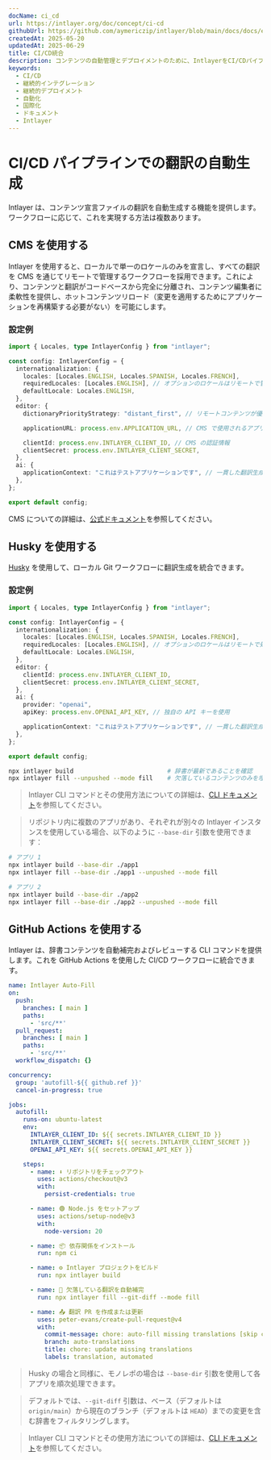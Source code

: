 ```yaml
---
docName: ci_cd
url: https://intlayer.org/doc/concept/ci-cd
githubUrl: https://github.com/aymericzip/intlayer/blob/main/docs/docs/en/CI_CD.md
createdAt: 2025-05-20
updatedAt: 2025-06-29
title: CI/CD統合
description: コンテンツの自動管理とデプロイメントのために、IntlayerをCI/CDパイプラインに統合する方法を学びましょう。
keywords:
  - CI/CD
  - 継続的インテグレーション
  - 継続的デプロイメント
  - 自動化
  - 国際化
  - ドキュメント
  - Intlayer
---
```


# CI/CD パイプラインでの翻訳の自動生成

Intlayer は、コンテンツ宣言ファイルの翻訳を自動生成する機能を提供します。ワークフローに応じて、これを実現する方法は複数あります。

## CMS を使用する

Intlayer を使用すると、ローカルで単一のロケールのみを宣言し、すべての翻訳を CMS を通じてリモートで管理するワークフローを採用できます。これにより、コンテンツと翻訳がコードベースから完全に分離され、コンテンツ編集者に柔軟性を提供し、ホットコンテンツリロード（変更を適用するためにアプリケーションを再構築する必要がない）を可能にします。

### 設定例

```ts fileName="intlayer.config.ts"
import { Locales, type IntlayerConfig } from "intlayer";

const config: IntlayerConfig = {
  internationalization: {
    locales: [Locales.ENGLISH, Locales.SPANISH, Locales.FRENCH],
    requiredLocales: [Locales.ENGLISH], // オプションのロケールはリモートで管理されます
    defaultLocale: Locales.ENGLISH,
  },
  editor: {
    dictionaryPriorityStrategy: "distant_first", // リモートコンテンツが優先されます

    applicationURL: process.env.APPLICATION_URL, // CMS で使用されるアプリケーション URL

    clientId: process.env.INTLAYER_CLIENT_ID, // CMS の認証情報
    clientSecret: process.env.INTLAYER_CLIENT_SECRET,
  },
  ai: {
    applicationContext: "これはテストアプリケーションです", // 一貫した翻訳生成を保証するためのコンテキスト
  },
};

export default config;
```

CMS についての詳細は、[公式ドキュメント](https://github.com/aymericzip/intlayer/blob/main/docs/docs/ja/intlayer_CMS.md)を参照してください。

## Husky を使用する

[Husky](https://typicode.github.io/husky/) を使用して、ローカル Git ワークフローに翻訳生成を統合できます。

### 設定例

```ts fileName="intlayer.config.ts"
import { Locales, type IntlayerConfig } from "intlayer";

const config: IntlayerConfig = {
  internationalization: {
    locales: [Locales.ENGLISH, Locales.SPANISH, Locales.FRENCH],
    requiredLocales: [Locales.ENGLISH], // オプションのロケールはリモートで処理されます
    defaultLocale: Locales.ENGLISH,
  },
  editor: {
    clientId: process.env.INTLAYER_CLIENT_ID,
    clientSecret: process.env.INTLAYER_CLIENT_SECRET,
  },
  ai: {
    provider: "openai",
    apiKey: process.env.OPENAI_API_KEY, // 独自の API キーを使用

    applicationContext: "これはテストアプリケーションです", // 一貫した翻訳生成を保証するためのコンテキスト
  },
};

export default config;
```

```bash fileName=".husky/pre-push"
npx intlayer build                          # 辞書が最新であることを確認
npx intlayer fill --unpushed --mode fill    # 欠落しているコンテンツのみを埋める（既存のものは更新しない）
```

> Intlayer CLI コマンドとその使用方法についての詳細は、[CLI ドキュメント](https://github.com/aymericzip/intlayer/blob/main/docs/docs/ja/intlayer_cli.md)を参照してください。

> リポジトリ内に複数のアプリがあり、それぞれが別々の Intlayer インスタンスを使用している場合、以下のように `--base-dir` 引数を使用できます：

```bash fileName=".husky/pre-push"
# アプリ 1
npx intlayer build --base-dir ./app1
npx intlayer fill --base-dir ./app1 --unpushed --mode fill

# アプリ 2
npx intlayer build --base-dir ./app2
npx intlayer fill --base-dir ./app2 --unpushed --mode fill
```

## GitHub Actions を使用する

Intlayer は、辞書コンテンツを自動補完およびレビューする CLI コマンドを提供します。これを GitHub Actions を使用した CI/CD ワークフローに統合できます。

```yaml fileName=".github/workflows/intlayer-translate.yml"
name: Intlayer Auto-Fill
on:
  push:
    branches: [ main ]
    paths:
      - 'src/**'
  pull_request:
    branches: [ main ]
    paths:
      - 'src/**'
  workflow_dispatch: {}

concurrency:
  group: 'autofill-${{ github.ref }}'
  cancel-in-progress: true

jobs:
  autofill:
    runs-on: ubuntu-latest
    env:
      INTLAYER_CLIENT_ID: ${{ secrets.INTLAYER_CLIENT_ID }}
      INTLAYER_CLIENT_SECRET: ${{ secrets.INTLAYER_CLIENT_SECRET }}
      OPENAI_API_KEY: ${{ secrets.OPENAI_API_KEY }}

    steps:
      - name: ⬇️ リポジトリをチェックアウト
        uses: actions/checkout@v3
        with:
          persist-credentials: true

      - name: 🟢 Node.js をセットアップ
        uses: actions/setup-node@v3
        with:
          node-version: 20

      - name: 📦 依存関係をインストール
        run: npm ci

      - name: ⚙️ Intlayer プロジェクトをビルド
        run: npx intlayer build

      - name: 🤖 欠落している翻訳を自動補完
        run: npx intlayer fill --git-diff --mode fill

      - name: 📤 翻訳 PR を作成または更新
        uses: peter-evans/create-pull-request@v4
        with:
          commit-message: chore: auto-fill missing translations [skip ci]
          branch: auto-translations
          title: chore: update missing translations
          labels: translation, automated
```

> Husky の場合と同様に、モノレポの場合は `--base-dir` 引数を使用して各アプリを順次処理できます。

> デフォルトでは、`--git-diff` 引数は、ベース（デフォルトは `origin/main`）から現在のブランチ（デフォルトは `HEAD`）までの変更を含む辞書をフィルタリングします。

> Intlayer CLI コマンドとその使用方法についての詳細は、[CLI ドキュメント](https://github.com/aymericzip/intlayer/blob/main/docs/docs/ja/intlayer_cli.md)を参照してください。
